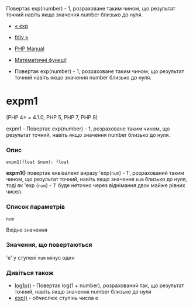 Повертає exp(number) - 1, розраховане таким чином, що результат точний навіть якщо значення number близько до нуля.

-   [« exp](function.exp.md)
    
-   [fdiv »](function.fdiv.md)
    
-   [PHP Manual](index.md)
    
-   [Математичні функції](ref.math.md)
    
-   Повертає exp(number) - 1, розраховане таким чином, що результат точний навіть якщо значення number близько до нуля.
    

# expm1

(PHP 4> = 4.1.0, PHP 5, PHP 7, PHP 8)

expm1 - Повертає exp(number) - 1, розраховане таким чином, що результат точний, навіть якщо значення number близько до нуля.

### Опис

```methodsynopsis
expm1(float $num): float
```

**expm1()** повертає еквівалент виразу 'exp(`num`) - 1', розрахований таким чином, що результат точний, навіть якщо значення `num` близько до нуля, тоді як 'exp (`num`) - 1' буде неточно через віднімання двох майже рівних чисел.

### Список параметрів

`num`

Вхідне значення

### Значення, що повертаються

'e' у ступені `num` мінус один

### Дивіться також

-   [log1p()](function.log1p.md) - Повертає log(1 + number), розрахований так, що результат точний, навіть якщо значення number близьке до нуля
-   [exp()](function.exp.md) - обчислює ступінь числа e